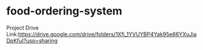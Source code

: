 # food-ordering-system 
Project Drive Link:https://drive.google.com/drive/folders/1Xfj_1YVUYBP4Yak95e66YXuJiaDpKfuI?usp=sharing
